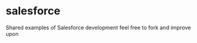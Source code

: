 salesforce
==========


Shared examples of Salesforce development
feel free to fork and improve upon